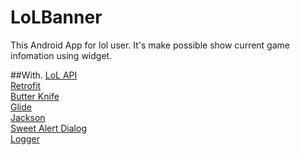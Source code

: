 LoLBanner
=====
This Android App for lol user.
It's make possible show current game infomation using widget. 

##With.
[LoL API](https://developer.riotgames.com/)<br>
[Retrofit](http://square.github.io/retrofit/)<br>
[Butter Knife](https://github.com/JakeWharton/butterknife)<br>
[Glide](https://github.com/bumptech/glide/)<br>
[Jackson](https://github.com/FasterXML/jackson)<br>
[Sweet Alert Dialog](https://github.com/pedant/sweet-alert-dialog)<br>
[Logger](https://github.com/orhanobut/logger)<br>
